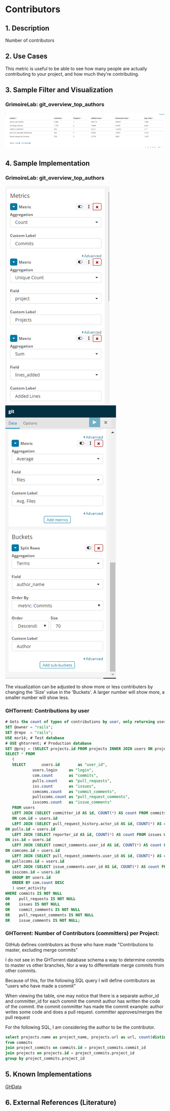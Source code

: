 # Contributors

##  1. Description
Number of contributors

##  2. Use Cases
This metric is useful to be able to see how many people are actually contributing to your project, and how much they're contributing.

##  3. Sample Filter and Visualization
 
### GrimoireLab: git_overview_top_authors

![img](https://github.com/Illuminatian/Assets/blob/master/CommiterVis.PNG)

##  4. Sample Implementation
 
### GrimoireLab: git_overview_top_authors
![img](https://github.com/Illuminatian/Assets/blob/master/CommiterCode2.PNG)
![img](https://github.com/Illuminatian/Assets/blob/master/CommiterCode1.PNG)

The visualization can be adjusted to show more or less contributers by changing the 'Size' value in the 'Buckets'. A larger number will show more, a smaller number will show less.


### GHTorrent: Contributions by user

```SQL
# Gets the count of types of contributions by user, only returning users who have interacted with a project in some way
SET @owner = "rails";
SET @repo  = "rails";
USE msr14; # Test database
# USE ghtorrent; # Production database
SET @proj = (SELECT projects.id FROM projects INNER JOIN users ON projects.owner_id = users.id WHERE projects.name = @repo AND users.login = @owner);
SELECT * FROM
   (
   SELECT       users.id        as "user_id",
            users.login     as "login",
            com.count       as "commits",
            pulls.count     as "pull_requests",
            iss.count       as "issues",
            comcoms.count   as "commit_comments",
            pullscoms.count as "pull_request_comments",
            isscoms.count   as "issue_comments"
   FROM users
   LEFT JOIN (SELECT committer_id AS id, COUNT(*) AS count FROM commits INNER JOIN project_commits ON project_commits.commit_id = commits.id WHERE project_commits.project_id = @proj GROUP BY commits.committer_id) AS com
   ON com.id = users.id
   LEFT JOIN (SELECT pull_request_history.actor_id AS id, COUNT(*) AS count FROM pull_request_history JOIN pull_requests ON pull_requests.id = pull_request_history.pull_request_id WHERE pull_requests.base_repo_id = @proj AND pull_request_history.action = 'merged' GROUP BY pull_request_history.actor_id) AS pulls
ON pulls.id = users.id
   LEFT JOIN (SELECT reporter_id AS id, COUNT(*) AS count FROM issues WHERE issues.repo_id = @proj GROUP BY issues.reporter_id) AS iss
ON iss.id = users.id
   LEFT JOIN (SELECT commit_comments.user_id AS id, COUNT(*) AS count FROM commit_comments JOIN project_commits ON project_commits.commit_id = commit_comments.commit_id WHERE project_commits.project_id = @proj GROUP BY commit_comments.user_id) AS comcoms
ON comcoms.id = users.id
   LEFT JOIN (SELECT pull_request_comments.user_id AS id, COUNT(*) AS count FROM pull_request_comments JOIN pull_requests ON pull_request_comments.pull_request_id = pull_requests.id WHERE pull_requests.base_repo_id = @proj GROUP BY pull_request_comments.user_id) AS pullscoms
ON pullscoms.id = users.id
   LEFT JOIN (SELECT issue_comments.user_id AS id, COUNT(*) AS count FROM issue_comments JOIN issues ON issue_comments.issue_id = issues.id WHERE issues.repo_id = @proj GROUP BY issue_comments.user_id) AS isscoms
ON isscoms.id = users.id
   GROUP BY users.id
   ORDER BY com.count DESC
   ) user_activity
WHERE commits IS NOT NULL
OR    pull_requests IS NOT NULL
OR    issues IS NOT NULL
OR    commit_comments IS NOT NULL
OR    pull_request_comments IS NOT NULL
OR    issue_comments IS NOT NULL;
```

### GHTorrent: Number of Contributors (committers) per Project:

GitHub defines contributors as those who have made "Contributions to master, excluding merge commits"

I do not see in the GHTorrent database schema a way to determine commits to master vs other branches,
Nor a way to differentiate merge commits from other commits.

Because of this, for the following SQL query I will define contributors as "users who have made a commit"

When viewing the table, one may notice that there is a separate author_id and committer_id for each commit
the commit author has written the code of the commit.
the commit committer has made the commit
example: author writes some code and does a pull request.  committer approves/merges the pull request

For the following SQL, I am considering the author to be the contributor.

```SQL
select projects.name as project_name, projects.url as url, count(distinct commits.author_id) as num_contributers
from commits
join project_commits on commits.id = project_commits.commit_id
join projects on projects.id = project_commits.project_id
group by project_commits.project_id
```

##  5. Known Implementations
[GHData](https://github.com/OSSHealth/ghdata)

##  6. External References (Literature)
